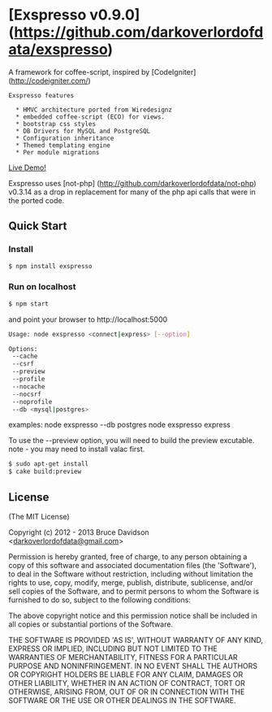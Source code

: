 # [Exspresso v0.9.0] (https://github.com/darkoverlordofdata/exspresso)

 A framework for coffee-script, inspired by [CodeIgniter] (<http://codeigniter.com/>)

    Exspresso features

      * HMVC architecture ported from Wiredesignz
      * embedded coffee-script (ECO) for views.
      * bootstrap css styles
      * DB Drivers for MySQL and PostgreSQL
      * Configuration inheritance
      * Themed templating engine
      * Per module migrations

 [Live Demo!](http://exspresso.herokuapp.com/)

  Exspresso uses [not-php] (http://github.com/darkoverlordofdata/not-php) v0.3.14 as a drop in
  replacement for many of the php api calls that were in the ported code.


## Quick Start

### Install

```bash
$ npm install exspresso
```


### Run on localhost

```bash
$ npm start
```
and point your browser to http://localhost:5000

```bash
Usage: node exspresso <connect|express> [--option]

Options:
 --cache
 --csrf
 --preview
 --profile
 --nocache
 --nocsrf
 --noprofile
 --db <mysql|postgres>
```

examples:
 node exspresso --db postgres
 node exspresso express

To use the --preview option, you will need to build the preview excutable.
note - you may need to install valac first.
```bash
$ sudo apt-get install
$ cake build:preview
```


## License

(The MIT License)

Copyright (c) 2012 - 2013 Bruce Davidson &lt;darkoverlordofdata@gmail.com&gt;

Permission is hereby granted, free of charge, to any person obtaining
a copy of this software and associated documentation files (the
'Software'), to deal in the Software without restriction, including
without limitation the rights to use, copy, modify, merge, publish,
distribute, sublicense, and/or sell copies of the Software, and to
permit persons to whom the Software is furnished to do so, subject to
the following conditions:

The above copyright notice and this permission notice shall be
included in all copies or substantial portions of the Software.

THE SOFTWARE IS PROVIDED 'AS IS', WITHOUT WARRANTY OF ANY KIND,
EXPRESS OR IMPLIED, INCLUDING BUT NOT LIMITED TO THE WARRANTIES OF
MERCHANTABILITY, FITNESS FOR A PARTICULAR PURPOSE AND NONINFRINGEMENT.
IN NO EVENT SHALL THE AUTHORS OR COPYRIGHT HOLDERS BE LIABLE FOR ANY
CLAIM, DAMAGES OR OTHER LIABILITY, WHETHER IN AN ACTION OF CONTRACT,
TORT OR OTHERWISE, ARISING FROM, OUT OF OR IN CONNECTION WITH THE
SOFTWARE OR THE USE OR OTHER DEALINGS IN THE SOFTWARE.
